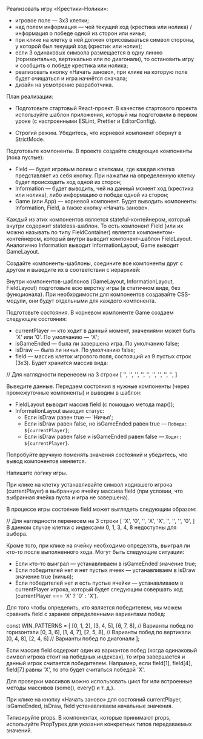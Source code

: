 Реализовать игру «Крестики-Нолики»:

-   игровое поле — 3х3 клетки;
-   над полем информация — чей текущий ход (крестика или нолика) / информация о победе одной из сторон или ничья;
-   при клике на клетку в ней должен отрисовываться символ стороны, у которой был текущий ход (крестик или нолик);
-   если 3 одинаковых символа размещается в одну линию (горизонтально, вертикально или по диагонали), то остановить игру и сообщить о победе крестика или нолика;
-   реализовать кнопку «Начать заново», при клике на которую поле будет очищаться и игра начнётся сначала;
-   дизайн на усмотрение разработчика.

План реализации:

-   Подготовьте стартовый React-проект. В качестве стартового проекта используйте шаблон приложения, который мы подготовили в первом уроке (с настроенными ESLint, Prettier и EditorConfig).

-   Строгий режим. Убедитесь, что корневой компонент обернут в StrictMode.

Подготовьте компоненты. В проекте создайте следующие компоненты (пока пустые):

-   Field — будет игровым полем с клетками, где каждая клетка представляет из себя кнопку. При нажатии на определенную клетку будет происходить ход одной из сторон;
-   Information — будет выводить, чей на данный момент ход (крестика или нолика), либо информацию о победе одной из сторон;
-   Game (или App) — корневой компонент. Будет выводить компоненты Information, Field, а также кнопку «Начать заново».

Каждый из этих компонентов является stateful-контейнером, который внутри содержит stateless-шаблон.
То есть компонент Field (или их можно называть по типу FieldContainer) является компонентом-контейнером, который внутри выводит компонент-шаблон FieldLayout.
Аналогично Information выводит InformationLayout, Game выводит GameLayout.

Создайте компоненты-шаблоны, соедините все компоненты друг с другом и выведите их в соответствии с иерархией:

Внутри компонентов-шаблонов (GameLayout, InformationLayout, FieldLayout) подготовьте всю верстку игры (в статичном виде, без функционала). При необходимости для компонентов создавайте CSS-модули, они будут отдельными для каждого компонента.

Подготовьте состояния. В корневом компоненте Game создаем следующие состояния:

-   currentPlayer — кто ходит в данный момент, значениями может быть 'X' или '0'. По умолчанию — 'X';
-   isGameEnded — была ли завершена игра. По умолчанию false;
-   isDraw — была ли ничья. По умолчанию false;
-   field — массив клеток игрового поля, состоящий из 9 пустых строк (3x3). Будет хранится массив вида:

// Для наглядности перенесем на 3 строки
[
'', '', '',
'', '', '',
'', '', '',
]

Выведите данные. Передаем состояния в нужные компоненты (через промежуточные компоненты) и выводим в шаблон:

-   FieldLayout выводит массив field (с помощью метода map());
-   InformationLayout выводит статус:
    - Если isDraw равен true — 'Ничья';
    - Если isDraw равен false, но isGameEnded равен true — `Победа: ${currentPlayer}`;
	- Если isDraw равен false и isGameEnded равен false — `Ходит: ${currentPlayer}`.

Попробуйте вручную поменять значения состояний и убедитесь, что вывод компонентов меняется.

Напишите логику игры.

При клике на клетку устанавливайте символ ходившего игрока (currentPlayer) в выбранную ячейку массива field (при условии, что выбранная ячейка пуста и игра не завершена).

В процессе игры состояние field может выглядеть следующим образом:

// Для наглядности перенесем на 3 строки
[
'X', '0', '',
'X', 'X', '',
'', '', '0',
]
В данном случае клетки с индексами 0, 1, 3, 4, 8 недоступны для выбора.

Кроме того, при клике на ячейку необходимо определять, выиграл ли кто-то после выполненного хода. Могут быть следующие ситуации:

-   Если кто-то выиграл — устанавливаем в isGameEnded значение true;
-   Если победителей нет и нет пустых ячеек — устанавливаем в isDraw значение true (ничья);
-   Если победителей нет и есть пустые ячейки — устанавливаем в currentPlayer игрока, который будет следующим совершать ход (currentPlayer === 'X' ? '0' : 'X’).

Для того чтобы определить, кто является победителем, мы можем сравнить field с заранее определенными вариантами побед:

const WIN_PATTERNS = [
[0, 1, 2], [3, 4, 5], [6, 7, 8], // Варианты побед по горизонтали
[0, 3, 6], [1, 4, 7], [2, 5, 8], // Варианты побед по вертикали
[0, 4, 8], [2, 4, 6] // Варианты побед по диагонали
];

Если массив field содержит один из вариантов побед (когда одинаковый символ игрока стоит на победных индексах), то игра завершается и данный игрок считается победителем. Например, если field[1], field[4], field[7] равны 'X', то это будет считаться победой 'X'.

Для проверки массивов можно использовать цикл for или встроенные методы массивов (some(), every() и т. д.).

При клике на кнопку «Начать заново» для состояний currentPlayer, isGameEnded, isDraw, field устанавливаем начальные значения.

Типизируйте props. В компонентах, которые принимают props, используйте PropTypes для указания конкретных типов передаваемых значений.
